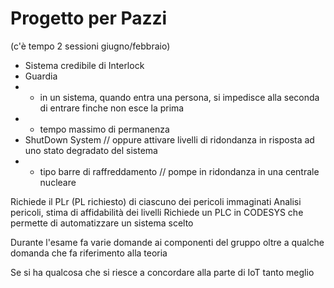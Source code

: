 # Progetto per Pazzi
(c'è tempo 2 sessioni giugno/febbraio)

- Sistema credibile di Interlock
- Guardia
- - in un sistema, quando entra una persona, si impedisce alla seconda di entrare finche non esce la prima
- - tempo massimo di permanenza
- ShutDown System // oppure attivare livelli di ridondanza in risposta ad uno stato degradato del sistema
- - tipo barre di raffreddamento // pompe in ridondanza in una centrale nucleare

Richiede il PLr (PL richiesto) di ciascuno dei pericoli immaginati
Analisi pericoli, stima di affidabilità dei livelli
Richiede un PLC in CODESYS che permette di automatizzare un sistema scelto

Durante l'esame fa varie domande ai componenti del gruppo
oltre a qualche domanda che fa riferimento alla teoria

Se si ha qualcosa che si riesce a concordare alla parte di IoT tanto meglio
